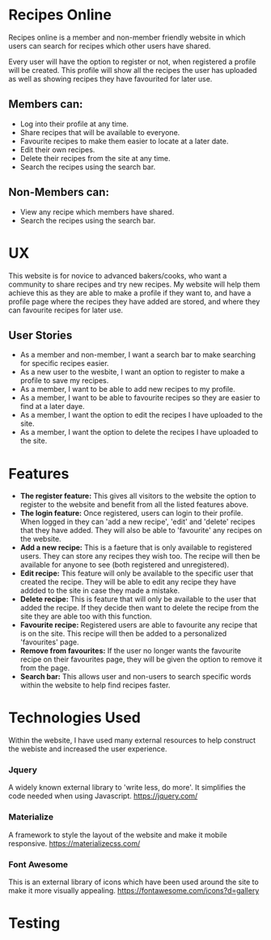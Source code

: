 # Recipes Online

Recipes online is a member and non-member friendly website in which users can search for recipes 
which other users have shared. 

Every user will have the option to register or not, when registered a profile will be created. 
This profile will show all the recipes the user has uploaded as well as showing recipes they have 
favourited for later use.

## **Members can:**
* Log into their profile at any time. 
* Share recipes that will be available to everyone. 
* Favourite recipes to make them easier to locate at a later date. 
* Edit their own recipes.
* Delete their recipes from the site at any time.
* Search the recipes using the search bar. 

## **Non-Members can:**
* View any recipe which members have shared.
* Search the recipes using the search bar. 

# UX 
This website is for novice to advanced bakers/cooks, who want a community to share recipes and try new 
recipes. 
My website will help them achieve this as they are able to make a profile if they want to, and have a profile
page where the recipes they have added are stored, and where they can favourite recipes for later use. 

## User Stories

* As a member and non-member, I want a search bar to make searching for specific recipes easier. 
* As a new user to the wesbite, I want an option to register to make a profile to save my recipes. 
* As a member, I want to be able to add new recipes to my profile.
* As a member, I want to be able to favourite recipes so they are easier to find at a later daye. 
* As a member, I want the option to edit the recipes I have uploaded to the site.
* As a member, I want the option to delete the recipes I have uploaded to the site. 

# Features

* **The register feature:**
This gives all visitors to the website the option to register 
to the website and benefit from all the listed features above. 
* **The login feature:**
Once registered, users can login to their profile. When logged in
they can 'add a new recipe', 'edit' and 'delete' recipes that they 
have added. They will also be able to 'favourite' any recipes 
on the website. 
* **Add a new recipe:**
This is a faeture that is only available to registered users.
They can store any recipes they wish too. The recipe will then be available 
for anyone to see (both registered and unregistered).
* **Edit recipe:**
This feature will only be available to the specific user that created the recipe. 
They will be able to edit any recipe they have addded to the site in case they made 
a mistake. 
* **Delete recipe:**
This is feature that will only be available to the user that added the recipe. 
If they decide then want to delete the recipe from the site they are able too with 
this function. 
* **Favourite recipe:**
Registered users are able to favourite any recipe that is on the site. 
This recipe will then be added to a personalized 'favourites' page. 
* **Remove from favourites:**
If the user no longer wants the favourite recipe on their favourites page,
they will be given the option to remove it from the page. 
* **Search bar:**
This allows user and non-users to search specific words within the website to help find recipes faster. 

# Technologies Used
Within the website, I have used many external resources to help construct the webiste and 
increased the user experience. 
### Jquery 
A widely known external library to 'write less, do more'. It simplifies the code needed when
using Javascript. https://jquery.com/
### Materialize
A framework to style the layout of the website and make it mobile responsive. 
https://materializecss.com/
### Font Awesome
This is an external library of icons which have been used around the site to make it more
visually appealing. 
https://fontawesome.com/icons?d=gallery

# Testing 






